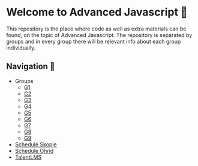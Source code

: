 # Welcome to Advanced Javascript 🚀

This repository is the place where code as well as extra materials can be found, on the topic of Advanced Javascript. The repository is separated by groups and in every group there will be relevant info about each group individually. 

## Navigation 🧭

* Groups
  * [G1](/G1/)
  * [G2](/G2/)
  * [G3](/G3/)
  * [G4](/G4/)
  * [G5](/G5/)
  * [G6](/G6/)
  * [G7](/G7/)
  * [G8](/G8/)
  * [G9](/G9/)
* [Schedule Skopje](https://docs.google.com/spreadsheets/d/1h9zUq77taetu-STSsdb2_gRPREZbxQkW/edit#gid=1101005005)
* [Schedule Ohrid](https://docs.google.com/spreadsheets/d/1jtheU2v8_ddhoXJyJzv00qpwaEOvSnJB/edit#gid=2003636859)
* [TalentLMS](https://academyforprogramming-seavusedu.talentlms.com/index)

